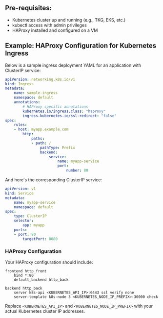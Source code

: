 ## Pre-requisites:
* Kubernetes cluster up and running (e.g., TKG, EKS, etc.)
* kubectl access with admin privileges
* HAProxy installed and configured on a VM 

## Example: HAProxy Configuration for Kubernetes Ingress

Below is a sample ingress deployment YAML for an application with ClusterIP service:

```yaml
apiVersion: networking.k8s.io/v1
kind: Ingress
metadata:
    name: sample-ingress
    namespace: default
    annotations:
        # HAProxy specific annotations
        kubernetes.io/ingress.class: "haproxy"
        ingress.kubernetes.io/ssl-redirect: "false"
spec:
    rules:
    - host: myapp.example.com
        http:
            paths:
            - path: /
                pathType: Prefix
                backend:
                    service:
                        name: myapp-service
                        port:
                            number: 80
```

And here's the corresponding ClusterIP service:

```yaml
apiVersion: v1
kind: Service
metadata:
    name: myapp-service
    namespace: default
spec:
    type: ClusterIP
    selector:
        app: myapp
    ports:
    - port: 80
        targetPort: 8080
```

### HAProxy Configuration

Your HAProxy configuration should include:

```
frontend http_front
    bind *:80
    default_backend http_back

backend http_back
    server k8s-api <KUBERNETES_API_IP>:6443 ssl verify none
    server-template k8s-node 3 <KUBERNETES_NODE_IP_PREFIX>:30000 check
```

Replace `<KUBERNETES_API_IP>` and `<KUBERNETES_NODE_IP_PREFIX>` with your actual Kubernetes cluster IP addresses.